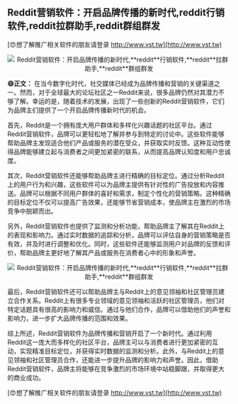 ## **Reddit营销软件：开启品牌传播的新时代,**reddit**行销软件,**reddit**拉群助手,**reddit**群组群发**

[😍想了解推广相关软件的朋友请登录 http://www.vst.tw](http://www.vst.tw)

 <center><img src="https://vst.tw/MP4/tuiguang/png/6.png" alt="Reddit营销软件：开启品牌传播的新时代,**reddit**行销软件,**reddit**拉群助手,**reddit**群组群发"></center>

**😄正文：**
在当今数字化时代，社交媒体已经成为品牌传播和营销的关键渠道之一。然而，对于全球最大的论坛社区之一Reddit来说，很多品牌仍然对其潜力不够了解。幸运的是，随着技术的发展，出现了一些创新的Reddit营销软件，它们为品牌主们提供了一个开启品牌传播新时代的机会。

首先，Reddit是一个拥有庞大用户群体和多样化兴趣话题的社区平台。通过Reddit营销软件，品牌可以更轻松地了解并参与到特定的讨论中。这些软件能够帮助品牌主发现适合他们产品或服务的潜在受众，并获取实时反馈。这种互动性使得品牌能够建立起与消费者之间更加紧密的联系，从而提高品牌认知度和用户忠诚度。

其次，Reddit营销软件还能够帮助品牌主进行精确的目标定位。通过分析Reddit上的用户行为和兴趣，这些软件可以为品牌主提供有针对性的广告投放和内容推送。品牌可以根据不同用户群体的喜好和需求，制定个性化的营销策略。这种精确的目标定位不仅可以提高广告效果，还能够节省营销成本，使品牌主在激烈的市场竞争中脱颖而出。

另外，Reddit营销软件也提供了监测和分析功能，帮助品牌主了解其在Reddit上的表现和影响力。通过实时数据的追踪和分析，品牌可以评估自身的营销策略是否有效，并及时进行调整和优化。同时，这些软件还能够监测用户对品牌的反馈和评价，帮助品牌主更好地了解其产品或服务在消费者心中的形象和声誉。

 <center><img src="https://vst.tw/MP4/tuiguang/png/8.png" alt="Reddit营销软件：开启品牌传播的新时代,**reddit**行销软件,**reddit**拉群助手,**reddit**群组群发"></center>

最后，Reddit营销软件还可以帮助品牌主与Reddit上的意见领袖和社区管理员建立合作关系。Reddit上有很多专业领域的意见领袖和活跃的社区管理员，他们对特定话题具有很高的影响力和威信。通过与他们合作，品牌可以借助他们的声誉和影响力，进一步扩大品牌传播的范围和效果。

综上所述，Reddit营销软件为品牌传播和营销开启了一个新时代。通过利用Reddit这一庞大而多样化的社区平台，品牌主可以与消费者进行更加紧密的互动，实现精准目标定位，并获得实时数据的监测和分析。此外，与Reddit上的意见领袖和社区管理员合作，还能进一步提升品牌的影响力和声誉。因此，借助Reddit营销软件，品牌主将能够在竞争激烈的市场环境中站稳脚跟，并取得更大的商业成功。

[😍想了解推广相关软件的朋友请登录 http://www.vst.tw](http://www.vst.tw)



